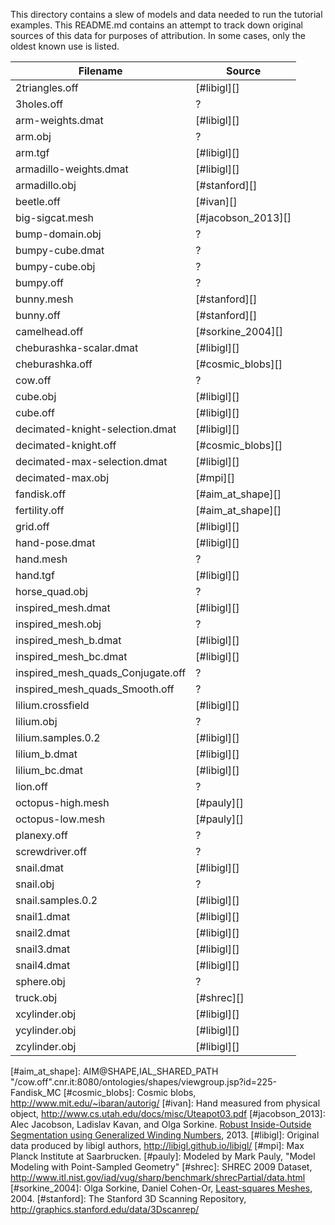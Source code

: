 This directory contains a slew of models and data needed to run the tutorial
examples. This README.md contains an attempt to track down original sources of
this data for purposes of attribution. In some cases, only the oldest known
use is listed.

| Filename                           | Source             |
|------------------------------------|--------------------|
| 2triangles.off                     | [#libigl][]        |
| 3holes.off                         | ?                  |
| arm-weights.dmat                   | [#libigl][]        |
| arm.obj                            | ?                  |
| arm.tgf                            | [#libigl][]        |
| armadillo-weights.dmat             | [#libigl][]        |
| armadillo.obj                      | [#stanford][]      |
| beetle.off                         | [#ivan][]          |
| big-sigcat.mesh                    | [#jacobson_2013][] |
| bump-domain.obj                    | ?                  |
| bumpy-cube.dmat                    | ?                  |
| bumpy-cube.obj                     | ?                  |
| bumpy.off                          | ?                  |
| bunny.mesh                         | [#stanford][]      |
| bunny.off                          | [#stanford][]      |
| camelhead.off                      | [#sorkine_2004][]  |
| cheburashka-scalar.dmat            | [#libigl][]        |
| cheburashka.off                    | [#cosmic_blobs][]  |
| cow.off                            | ?                  |
| cube.obj                           | [#libigl][]        |
| cube.off                           | [#libigl][]        |
| decimated-knight-selection.dmat    | [#libigl][]        |
| decimated-knight.off               | [#cosmic_blobs][]  |
| decimated-max-selection.dmat       | [#libigl][]        |
| decimated-max.obj                  | [#mpi][]           |
| fandisk.off                        | [#aim_at_shape][]  |
| fertility.off                      | [#aim_at_shape][]  |
| grid.off                           | [#libigl][]        |
| hand-pose.dmat                     | [#libigl][]        |
| hand.mesh                          | ?                  |
| hand.tgf                           | [#libigl][]        |
| horse_quad.obj                     | ?                  |
| inspired_mesh.dmat                 | [#libigl][]        |
| inspired_mesh.obj                  | ?                  |
| inspired_mesh_b.dmat               | [#libigl][]        |
| inspired_mesh_bc.dmat              | [#libigl][]        |
| inspired_mesh_quads_Conjugate.off  | ?                  |
| inspired_mesh_quads_Smooth.off     | ?                  |
| lilium.crossfield                  | [#libigl][]        |
| lilium.obj                         | ?                  |
| lilium.samples.0.2                 | [#libigl][]        |
| lilium_b.dmat                      | [#libigl][]        |
| lilium_bc.dmat                     | [#libigl][]        |
| lion.off                           | ?                  |
| octopus-high.mesh                  | [#pauly][]         |
| octopus-low.mesh                   | [#pauly][]         |
| planexy.off                        | ?                  |
| screwdriver.off                    | ?                  |
| snail.dmat                         | [#libigl][]        |
| snail.obj                          | ?                  |
| snail.samples.0.2                  | [#libigl][]        |
| snail1.dmat                        | [#libigl][]        |
| snail2.dmat                        | [#libigl][]        |
| snail3.dmat                        | [#libigl][]        |
| snail4.dmat                        | [#libigl][]        |
| sphere.obj                         | ?                  |
| truck.obj                          | [#shrec][]         |
| xcylinder.obj                      | [#libigl][]        |
| ycylinder.obj                      | [#libigl][]        |
| zcylinder.obj                      | [#libigl][]        |

[#aim_at_shape]: AIM@SHAPE,IAL_SHARED_PATH "/cow.off".cnr.it:8080/ontologies/shapes/viewgroup.jsp?id=225-Fandisk_MC
[#cosmic_blobs]: Cosmic blobs, http://www.mit.edu/~ibaran/autorig/
[#ivan]: Hand measured from physical object, http://www.cs.utah.edu/docs/misc/Uteapot03.pdf
[#jacobson_2013]: Alec Jacobson, Ladislav Kavan, and Olga Sorkine.
  [Robust Inside-Outside Segmentation using Generalized Winding
  Numbers](https://www.google.com/search?q=Robust+Inside-Outside+Segmentation+using+Generalized+Winding+Numbers),
  2013.
[#libigl]: Original data produced by libigl authors, http://libigl.github.io/libigl/
[#mpi]: Max Planck Institute at Saarbrucken.
[#pauly]: Modeled by Mark Pauly, "Model Modeling with Point-Sampled Geometry"
[#shrec]: SHREC 2009 Dataset,
  http://www.itl.nist.gov/iad/vug/sharp/benchmark/shrecPartial/data.html
[#sorkine_2004]: Olga Sorkine, Daniel Cohen-Or, [Least-squares
  Meshes](https://www.google.com/search?q=Least+squares+meshes), 2004.
[#stanford]: The Stanford 3D Scanning Repository, http://graphics.stanford.edu/data/3Dscanrep/
